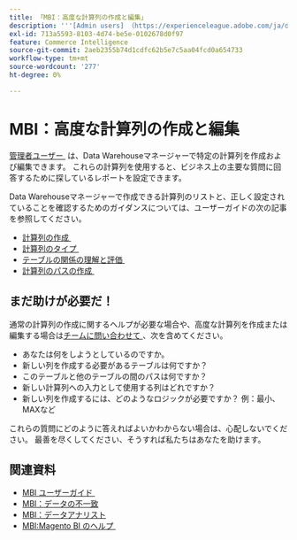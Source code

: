 ```yaml
---
title: 「MBI：高度な計算列の作成と編集」
description: '''[Admin users] （https://experienceleague.adobe.com/ja/docs/commerce-business-intelligence/mbi/administrator/user-mgmt/user-management）には、Data Warehouse管理で特定の計算列を作成および編集する機能があります。 これらの計算列を使用すると、ビジネス上の重要な質問に回答するために探しているレポートを設定できます。」'
exl-id: 713a5593-8103-4d74-be5e-0102678d0f97
feature: Commerce Intelligence
source-git-commit: 2aeb2355b74d1cdfc62b5e7c5aa04fcd0a654733
workflow-type: tm+mt
source-wordcount: '277'
ht-degree: 0%

---
```


# MBI：高度な計算列の作成と編集

[&#x200B; 管理者ユーザー &#x200B;](https://experienceleague.adobe.com/ja/docs/commerce-business-intelligence/mbi/administrator/user-mgmt/user-management) は、Data Warehouseマネージャーで特定の計算列を作成および編集できます。 これらの計算列を使用すると、ビジネス上の主要な質問に回答するために探しているレポートを設定できます。

Data Warehouseマネージャーで作成できる計算列のリストと、正しく設定されていることを確認するためのガイダンスについては、ユーザーガイドの次の記事を参照してください。

* [&#x200B; 計算列の作成 &#x200B;](https://experienceleague.adobe.com/ja/docs/commerce-business-intelligence/mbi/analyze/warehouse-manager/creating-calculated-columns)
* [&#x200B; 計算列のタイプ &#x200B;](https://experienceleague.adobe.com/ja/docs/commerce-business-intelligence/mbi/analyze/warehouse-manager/calc-column-types)
* [&#x200B; テーブルの関係の理解と評価 &#x200B;](https://experienceleague.adobe.com/ja/docs/commerce-business-intelligence/mbi/analyze/warehouse-manager/table-relationships)
* [&#x200B; 計算列のパスの作成 &#x200B;](https://experienceleague.adobe.com/ja/docs/commerce-business-intelligence/mbi/analyze/warehouse-manager/create-paths-calc-columns)

## まだ助けが必要だ！

通常の計算列の作成に関するヘルプが必要な場合や、高度な計算列を作成または編集する場合は [&#x200B; チームに問い合わせて &#x200B;](/help/help-center-guide/help-center/magento-help-center-user-guide.md#submit-ticket)、次を含めてください。

* あなたは何をしようとしているのですか。
* 新しい列を作成する必要があるテーブルは何ですか？
* このテーブルと他のテーブルの間のパスは何ですか？
* 新しい計算列への入力として使用する列はどれですか？
* 新しい列を作成するには、どのようなロジックが必要ですか？ 例：最小、MAXなど

これらの質問にどのように答えればよいかわからない場合は、心配しないでください。 最善を尽くしてください、そうすれば私たちはあなたを助けます。

## 関連資料

* [MBI ユーザーガイド &#x200B;](https://experienceleague.adobe.com/ja/docs/commerce-business-intelligence/mbi/guide-overview)
* [MBI：データの不一致](/help/troubleshooting/miscellaneous/mbi-data-discrepancies.md)
* [MBI：データアナリスト &#x200B;](https://experienceleague.adobe.com/ja/docs/commerce-business-intelligence/mbi/analyze/data-analyst)
* [MBI:Magento BI のヘルプ &#x200B;](https://experienceleague.adobe.com/ja/docs/commerce-business-intelligence/mbi/start/sign-in)
